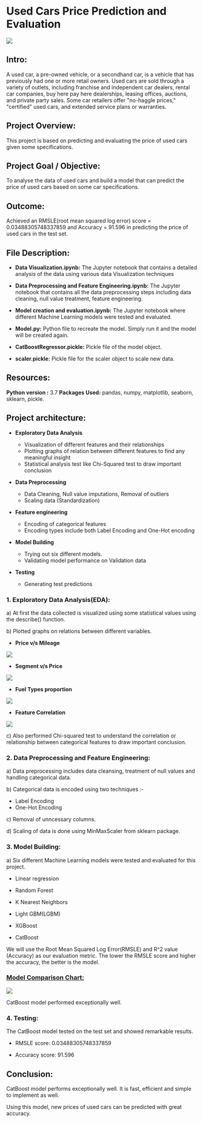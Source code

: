 # Used Cars Price Prediction and Evaluation

![](images/used_cars.jpg)


## Intro:

A used car, a pre-owned vehicle, or a secondhand car, is a vehicle that has previously had one or more retail owners. Used cars are sold through a variety of outlets, including franchise and independent car dealers, rental car companies, buy here pay here dealerships, leasing offices, auctions, and private party sales. Some car retailers offer "no-haggle prices," "certified" used cars, and extended service plans or warranties.

## Project Overview:

This project is based on predicting and evaluating the price of used cars given some specifications.

## Project Goal / Objective:

To analyse the data of used cars and build a model that can predict the price of used cars based on some car specifications.

## Outcome:

Achieved an RMSLE(root mean squared log error) score = 0.03488305748337859 and Accuracy = 91.596 in predicting the price of used cars in the test set.


## **File Description:**

- **Data Visualization.ipynb:** The Jupyter notebook that contains a detailed analysis of the data using various data Visualization techniques

- **Data Preprocessing and Feature Engineering.ipynb:** The Jupyter notebook that contains all the data preprocessing steps including data cleaning, null value treatment, feature engineering.

- **Model creation and evaluation.ipynb:** The Jupyter notebook where different Machine Learning models were tested and evaluated.

- **Model.py:** Python file to recreate the model. Simply run it and the model will be created again.

- **CatBoostRegressor.pickle:** Pickle file of the model object.

- **scaler.pickle:** Pickle file for the scaler object to scale new data.


## Resources:

**Python version :** 3.7
**Packages Used:** pandas, numpy, matplotlib, seaborn, sklearn, pickle.


## **Project architecture:**

- **Exploratory Data Analysis**

    - Visualization of different features and their relationships
    - Plotting graphs of relation between different features to find any meaningful insight
    - Statistical analysis test like Chi-Squared test to draw important conclusion

- **Data Preprocessing**

    - Data Cleaning, Null value imputations, Removal of outliers
    - Scaling data (Standardization)

- **Feature engineering**

    - Encoding of categorical features
    - Encoding types include both Label Encoding and One-Hot encoding

- **Model Building**

    - Trying out six different models.
    - Validating model performance on Validation data

- **Testing**

    - Generating test predictions


### 1. Exploratory Data Analysis(EDA):

a) At first the data collected is visualized using some statistical values using the describe() function.

b) Plotted graphs on relations between different variables.

- **Price v/s Mileage**

![](images/price_vs_mileage.png)

- **Segment v/s Price**

![](images/segment_vs_price.png)

- **Fuel Types proportion**

![](images/fuel_types.png)

- **Feature Correlation**

![](images/correlation.png)

c) Also performed Chi-squared test to understand the correlation or relationship between categorical features to draw important conclusion.

### 2. Data Preprocessing and Feature Engineering:

a) Data preprocessing includes data cleansing, treatment of null values and handling categorical data.

b) Categorical data is encoded using two techniques :-
- Label Encoding
- One-Hot Encoding

c) Removal of unncessary columns.

d) Scaling of data is done using MinMaxScaler from sklearn package.

### 3. Model Building:

a) Six different Machine Learning models were tested and evaluated for this project.

- Linear regression

- Random Forest

- K Nearest Neighbors

- Light GBM(LGBM)

- XGBoost

- CatBoost

We will use the Root Mean Squared Log Error(RMSLE) and R^2 value (Accuracy) as our evaluation metric. The lower the RMSLE score and higher the accuracy, the better is the model.

### <u>Model Comparison Chart:</u>

![](images/comparison.png)

CatBoost model performed exceptionally well.

### 4. Testing:

The CatBoost model tested on the test set and showed remarkable results.

- RMSLE score:  0.03488305748337859

- Accuracy score:  91.596


## Conclusion:

CatBoost model performs exceptionally well. It is fast, efficient and simple to implement as well.

Using this model, new prices of used cars can be predicted with great accuracy.
